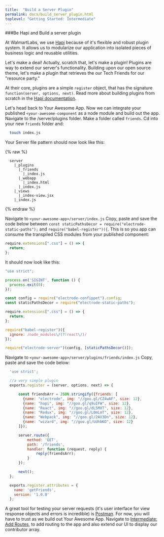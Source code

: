 ```yaml
---
title:  "Build a Server Plugin"
permalink: docs/build_server_plugin.html
toplevel: "Getting Started: Intermediate"
---
```


###Be Hapi and Build a server plugin

At WalmartLabs, we use [Hapi](http://hapijs.com/) because of it's flexible and robust plugin system. It allows us to modularize our application into isolated pieces of business logic and reusable utilities.

Let's make a deal! Actually, scratch that, let's make a plugin! Plugins are way to extend our server's functionality. Building upon our open source theme, let's make a plugin that retrieves the our Tech Friends for our "resource party."


At their core, plugins are a simple `register` object, that has the signature `function(server, options, next)`. Read more about building plugins from scratch in the [Hapi documentation](http://hapijs.com/tutorials/plugins).

Let's head back to Your Awesome App. Now we can integrate your published `<your-awesome-component` as a node module and build out the app. Navigate to the <your-awesome-app>/server/plugins folder. Make a folder called `friends`. Cd into your new `friends` folder and:

```bash
  touch index.js
```
Your Server file pattern should now look like this:

{% raw  %}
```
  server
    |_plugins
      |_friends
        |_index.js
      |_webapp
        |_index.html
      |_index.js
    |_views
      |_index-view.jsx
    |_index.js
```
{% endraw %}

Navigate to `<your-awesome-app>/server/index.js` Copy, paste and save the code below between `const staticPathsDecor = require("electrode-static-paths");` and `require("babel-register")({`. This is so you app can consume the transpiled CSS modules from your published component:

```javascript
require.extensions[".css"] = () => {
  return;
};
```

It should now look like this:

```javascript
"use strict";

process.on('SIGINT', function () {
  process.exit(0);
});

const config = require("electrode-confippet").config;
const staticPathsDecor = require("electrode-static-paths");

require.extensions[".css"] = () => {
  return;
};

require("babel-register")({
  ignore: /node_modules\/(?!react\/)/
});

require("electrode-server")(config, [staticPathsDecor()]);
```

Navigate to `<your-awesome-app>/server/plugins/friends/index.js` Copy, paste and save the code below:

```javascript
  'use strict';

  //a very simple plugin
  exports.register = (server, options, next) => {

      const friendsArr = JSON.stringify({friends: [
        {name: "electrode", img: "//goo.gl/CZ4wAF", size: 12},
        {name: "hapi", img: "//goo.gl/q9uIFW", size: 12},
        {name: "React", img: "//goo.gl/dL5MXT", size: 12},
        {name: "Redux", img: "//goo.gl/L0mLmT", size: 12},
        {name: "Webpack", img: "//goo.gl/2AV3Dn", size: 12},
        {name: "wizard", img: "//goo.gl/UdhbKO", size: 12}
      ]});

      server.route({
          method: 'GET',
          path: '/friends',
          handler: function (request, reply) {
              reply(friendsArr);
          }
      });

      next();
  };

  exports.register.attributes = {
    name: 'getFriends',
    version: '1.0.0'
  };

```

A great tool for testing your server requests (it's user interface for view response objects and errors is incredible) is [Postman]("https://www.getpostman.com/"). For now, you will have to trust as we build out Your Awesome App. Navigate to [Intermediate: Add Routes](add_routes.html), to add routing to the app and also extend our UI to display our contributor array.
